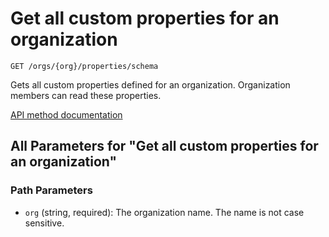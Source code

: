 # Get all custom properties for an organization

`GET /orgs/{org}/properties/schema`

Gets all custom properties defined for an organization.
Organization members can read these properties.

[API method documentation](https://docs.github.com/rest/orgs/custom-properties#get-all-custom-properties-for-an-organization)

## All Parameters for "Get all custom properties for an organization"

### Path Parameters

- `org` (string, required): The organization name. The name is not case sensitive.